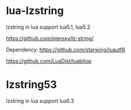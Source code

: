 # lua-lzstring

lzstring in lua support lua5.1, lua5.2

https://github.com/pieroxy/lz-string/

Dependency:
https://github.com/starwing/luautf8


https://github.com/LuaDist/luabitop

# lzstring53
lzstring in lua support lua5.3
